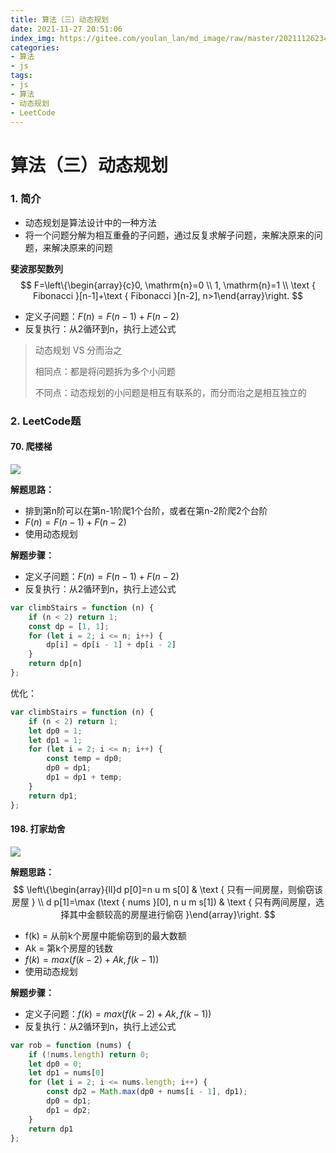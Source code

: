```yaml
---
title: 算法（三）动态规划
date: 2021-11-27 20:51:06
index_img: https://gitee.com/youlan_lan/md_image/raw/master/20211126234239.png
categories:
- 算法
- js
tags:
- js
- 算法
- 动态规划
- LeetCode
---
```



# 算法（三）动态规划

###  1. 简介 

- 动态规划是算法设计中的一种方法
- 将一个问题分解为相互重叠的子问题，通过反复求解子问题，来解决原来的问题，来解决原来的问题

**斐波那契数列**
$$
F=\left\{\begin{array}{c}0, \mathrm{n}=0 \\ 1, \mathrm{n}=1 \\ \text { Fibonacci }[n-1]+\text { Fibonacci }[n-2], n>1\end{array}\right.
$$

- 定义子问题：$F(n)=F(n-1)+F(n-2)$
- 反复执行：从2循环到n，执行上述公式

> 动态规划 VS 分而治之
>
> 相同点：都是将问题拆为多个小问题
>
> 不同点：动态规划的小问题是相互有联系的，而分而治之是相互独立的

### 2. LeetCode题

#### 70. 爬楼梯

![](https://gitee.com/youlan_lan/md_image/raw/master/20211127173017.png)

**解题思路：**

- 排到第n阶可以在第n-1阶爬1个台阶，或者在第n-2阶爬2个台阶
- $F(n)=F(n-1)+F(n-2)$
- 使用动态规划

**解题步骤：**

* 定义子问题：$F(n)=F(n-1)+F(n-2)$
* 反复执行：从2循环到n，执行上述公式

```js
var climbStairs = function (n) {
    if (n < 2) return 1;
    const dp = [1, 1];
    for (let i = 2; i <= n; i++) {
        dp[i] = dp[i - 1] + dp[i - 2]
    }
    return dp[n]
};
```

优化：

```js
var climbStairs = function (n) {
    if (n < 2) return 1;
    let dp0 = 1;
    let dp1 = 1;
    for (let i = 2; i <= n; i++) {
        const temp = dp0;
        dp0 = dp1;
        dp1 = dp1 + temp;
    }
    return dp1;
};
```





#### 198. 打家劫舍

![](https://gitee.com/youlan_lan/md_image/raw/master/20211127174914.png)

**解题思路：**
$$
\left\{\begin{array}{ll}d p[0]=n u m s[0] & \text { 只有一间房屋，则偷窃该房屋 } \\ d p[1]=\max (\text { nums }[0], n u m s[1]) & \text { 只有两间房屋，选择其中金额较高的房屋进行偷窃 }\end{array}\right.
$$

- f(k) = 从前k个房屋中能偷窃到的最大数额
- Ak = 第k个房屋的钱数
- $f(k) = max(f(k - 2) + Ak, f(k - 1))$
- 使用动态规划

**解题步骤：**

* 定义子问题：$f(k) = max(f(k - 2) + Ak, f(k - 1))$
* 反复执行：从2循环到n，执行上述公式

```js
var rob = function (nums) {
    if (!nums.length) return 0;
    let dp0 = 0;
    let dp1 = nums[0]
    for (let i = 2; i <= nums.length; i++) {
        const dp2 = Math.max(dp0 + nums[i - 1], dp1);
        dp0 = dp1;
        dp1 = dp2;
    }
    return dp1
};
```

